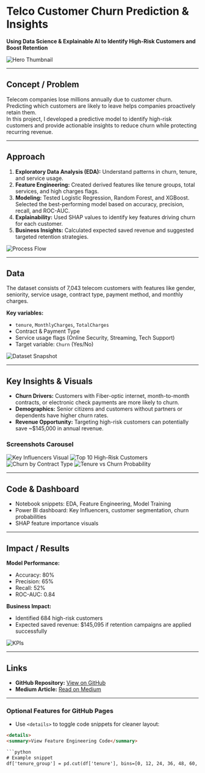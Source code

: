 # Telco Customer Churn Prediction & Insights

**Using Data Science & Explainable AI to Identify High-Risk Customers and Boost Retention**

![Hero Thumbnail](images/churn-dashboard.png)

---

## Concept / Problem

Telecom companies lose millions annually due to customer churn. Predicting which customers are likely to leave helps companies proactively retain them.  
In this project, I developed a predictive model to identify high-risk customers and provide actionable insights to reduce churn while protecting recurring revenue.

---

## Approach

1. **Exploratory Data Analysis (EDA):** Understand patterns in churn, tenure, and service usage.  
2. **Feature Engineering:** Created derived features like tenure groups, total services, and high charges flags.  
3. **Modeling:** Tested Logistic Regression, Random Forest, and XGBoost. Selected the best-performing model based on accuracy, precision, recall, and ROC-AUC.  
4. **Explainability:** Used SHAP values to identify key features driving churn for each customer.  
5. **Business Insights:** Calculated expected saved revenue and suggested targeted retention strategies.

![Process Flow](images/workflow_diagram.png)

---

## Data

The dataset consists of 7,043 telecom customers with features like gender, seniority, service usage, contract type, payment method, and monthly charges.  

**Key variables:**
- `tenure`, `MonthlyCharges`, `TotalCharges`  
- Contract & Payment Type  
- Service usage flags (Online Security, Streaming, Tech Support)  
- Target variable: `Churn` (Yes/No)

![Dataset Snapshot](images/data-overview.png)

---

## Key Insights & Visuals

- **Churn Drivers:** Customers with Fiber-optic internet, month-to-month contracts, or electronic check payments are more likely to churn.  
- **Demographics:** Senior citizens and customers without partners or dependents have higher churn rates.  
- **Revenue Opportunity:** Targeting high-risk customers can potentially save ~$145,000 in annual revenue.

### Screenshots Carousel
<div class="carousel">
  <img src="images/key-influencers.png" alt="Key Influencers Visual">
  <img src="images/top10_highrisk.png" alt="Top 10 High-Risk Customers">
  <img src="images/pie_chart_contract.png" alt="Churn by Contract Type">
  <img src="images/line_chart_tenure.png" alt="Tenure vs Churn Probability">
</div>

---

## Code & Dashboard

- Notebook snippets: EDA, Feature Engineering, Model Training  
- Power BI dashboard: Key Influencers, customer segmentation, churn probabilities  
- SHAP feature importance visuals

---

## Impact / Results

**Model Performance:**
- Accuracy: 80%  
- Precision: 65%  
- Recall: 52%  
- ROC-AUC: 0.84  

**Business Impact:**
- Identified 684 high-risk customers  
- Expected saved revenue: $145,095 if retention campaigns are applied successfully

![KPIs](images/kpi_dashboard.png)

---

## Links

- **GitHub Repository:** [View on GitHub](https://github.com/NthabelengVilakazi1/Churn_analysis)  
- **Medium Article:** [Read on Medium](https://medium.com/@yourusername/telco-churn-analysis)  

---

### Optional Features for GitHub Pages

- Use `<details>` to toggle code snippets for cleaner layout:
```html
<details>
<summary>View Feature Engineering Code</summary>

```python
# Example snippet
df['tenure_group'] = pd.cut(df['tenure'], bins=[0, 12, 24, 36, 48, 60, 72], labels=['0-12','13-24','25-36','37-48','49-60','61+'])
